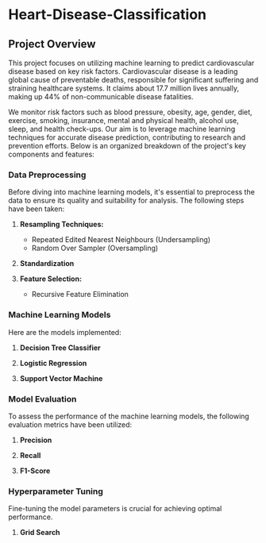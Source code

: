 # Heart-Disease-Classification

## Project Overview

This project focuses on utilizing machine learning to predict cardiovascular disease based on key risk factors. Cardiovascular disease is a leading global cause of preventable deaths, responsible for significant suffering and straining healthcare systems. It claims about 17.7 million lives annually, making up 44% of non-communicable disease fatalities.

We monitor risk factors such as blood pressure, obesity, age, gender, diet, exercise, smoking, insurance, mental and physical health, alcohol use, sleep, and health check-ups. Our aim is to leverage machine learning techniques for accurate disease prediction, contributing to research and prevention efforts. Below is an organized breakdown of the project's key components and features:

### Data Preprocessing

Before diving into machine learning models, it's essential to preprocess the data to ensure its quality and suitability for analysis. The following steps have been taken:

1. **Resampling Techniques:** 
   - Repeated Edited Nearest Neighbours (Undersampling)
   - Random Over Sampler (Oversampling)

2. **Standardization**

3. **Feature Selection:** 
   - Recursive Feature Elimination

### Machine Learning Models

Here are the models implemented:

1. **Decision Tree Classifier**

2. **Logistic Regression**

3. **Support Vector Machine**

### Model Evaluation

To assess the performance of the machine learning models, the following evaluation metrics have been utilized:

1. **Precision**

2. **Recall**

3. **F1-Score**

### Hyperparameter Tuning

Fine-tuning the model parameters is crucial for achieving optimal performance.

1. **Grid Search**





